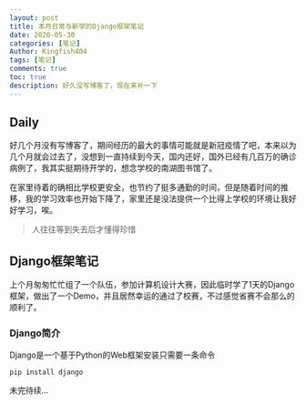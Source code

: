```yaml
---
layout: post
title: 本月日常与新学的Django框架笔记
date: 2020-05-30
categories: [笔记]
Author: Kingfish404
tags: [笔记]
comments: true
toc: true
description: 好久没写博客了，现在来补一下
---
```


## Daily

好几个月没有写博客了，期间经历的最大的事情可能就是新冠疫情了吧，本来以为几个月就会过去了，没想到一直持续到今天，国内还好，国外已经有几百万的确诊病例了，我其实挺期待开学的，想念学校的南湖图书馆了。

<!-- more -->

在家里待着的确相比学校更安全，也节约了挺多通勤的时间，但是随着时间的推移，我的学习效率也开始下降了，家里还是没法提供一个比得上学校的环境让我好好学习，唉。

> 人往往等到失去后才懂得珍惜

## Django框架笔记

上个月匆匆忙忙组了一个队伍，参加计算机设计大赛，因此临时学了1天的Django框架，做出了一个Demo，并且居然幸运的通过了校赛，不过感觉省赛不会那么的顺利了。

### Django简介

Django是一个基于Python的Web框架安装只需要一条命令

```
pip install django
```

未完待续...